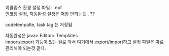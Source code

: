 이클립스 환경 설정 파일 : .epf  
인코딩 설정, 자동완성 설정은 저장 안되는듯.. ??   

codetempalte, task tag 는 저장됨

자동완성은 java> Editor> Templates  
import/export 기능이 있는 걸로 봐서 여기에서 export/import하고 설정 파일은 따로 관리해야 되는것 같다.  



